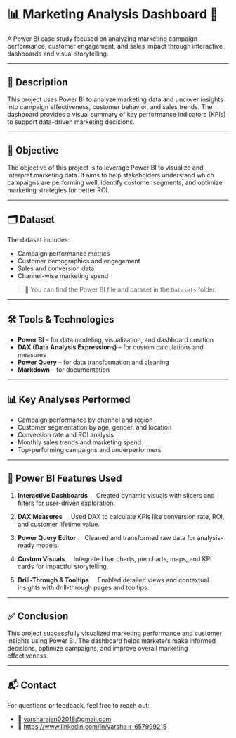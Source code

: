 
# 📊 Marketing Analysis Dashboard 📢

A Power BI case study focused on analyzing marketing campaign performance, customer engagement, and sales impact through interactive dashboards and visual storytelling.

---

## 📌 Description

This project uses Power BI to analyze marketing data and uncover insights into campaign effectiveness, customer behavior, and sales trends. The dashboard provides a visual summary of key performance indicators (KPIs) to support data-driven marketing decisions.

---

## 🎯 Objective

The objective of this project is to leverage Power BI to visualize and interpret marketing data. It aims to help stakeholders understand which campaigns are performing well, identify customer segments, and optimize marketing strategies for better ROI.

---

## 🗂️ Dataset

The dataset includes:

- Campaign performance metrics
- Customer demographics and engagement
- Sales and conversion data
- Channel-wise marketing spend

> 📁 You can find the Power BI file and dataset in the `Datasets` folder.

---

## 🛠️ Tools & Technologies

- **Power BI** – for data modeling, visualization, and dashboard creation  
- **DAX (Data Analysis Expressions)** – for custom calculations and measures  
- **Power Query** – for data transformation and cleaning  
- **Markdown** – for documentation

---

## 📊 Key Analyses Performed

- Campaign performance by channel and region  
- Customer segmentation by age, gender, and location  
- Conversion rate and ROI analysis  
- Monthly sales trends and marketing spend  
- Top-performing campaigns and underperformers

---

## 🧠 Power BI Features Used

1. **Interactive Dashboards**  
   Created dynamic visuals with slicers and filters for user-driven exploration.

2. **DAX Measures**  
   Used DAX to calculate KPIs like conversion rate, ROI, and customer lifetime value.

3. **Power Query Editor**  
   Cleaned and transformed raw data for analysis-ready models.

4. **Custom Visuals**  
   Integrated bar charts, pie charts, maps, and KPI cards for impactful storytelling.

5. **Drill-Through & Tooltips**  
   Enabled detailed views and contextual insights with drill-through pages and tooltips.

---

## ✅ Conclusion

This project successfully visualized marketing performance and customer insights using Power BI. The dashboard helps marketers make informed decisions, optimize campaigns, and improve overall marketing effectiveness.

---

## 📬 Contact

For questions or feedback, feel free to reach out:

- 📧 varsharajan02018@gmail.com  
- 💼 https://www.linkedin.com/in/varsha-r-657999215
